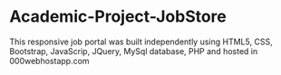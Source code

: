 # Academic-Project-JobStore
This responsive job portal was built independently using HTML5, CSS, Bootstrap, JavaScrip, JQuery, MySql database, PHP and hosted in 000webhostapp.com
